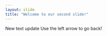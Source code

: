 ```yaml
---
layout: slide
title: "Welcome to our second slide!"
---
```

New text update
Use the left arrow to go back!
